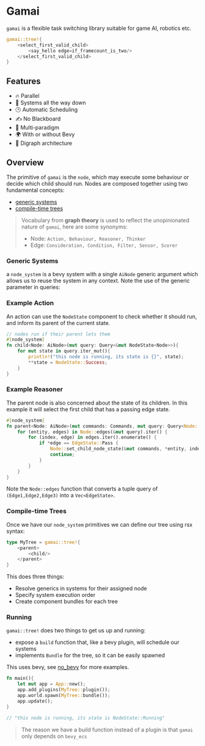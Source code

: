 # Gamai

`gamai` is a flexible task switching library suitable for game AI, robotics etc.

```rs
gamai::tree!{
	<select_first_valid_child>
		<say_hello edge=if_framecount_is_two/>
	</select_first_valid_child>
}
```
## Features

- 🔥 Parallel
- 🐢 Systems all the way down
- 🕒 Automatic Scheduling
- ✍️ No Blackboard
- 🌈 Multi-paradigm
- 🌍 With or without Bevy
- 🌴 Digraph architecture

## Overview

The primitive of `gamai` is the `node`, which may execute some behaviour or decide which child should run. Nodes are composed together using two fundamental concepts:
- [generic systems](#generic-systems)
- [compile-time trees](#compile-time-trees)

> Vocabulary from **graph theory** is used to reflect the unopinionated nature of `gamai`, here are some synonyms:
> - Node: `Action, Behaviour, Reasoner, Thinker`
> - Edge: `Consideration, Condition, Filter, Sensor, Scorer`

### Generic Systems

a `node_system` is a bevy system with a single `AiNode` generic argument which allows us to reuse the system in any context. Note the use of the generic parameter in queries:


### Example Action
An action can use the `NodeState` component to check whether it should run, and inform its parent of the current state.
```rs
// nodes run if their parent lets them
#[node_system]
fn child<Node: AiNode>(mut query: Query<&mut NodeState<Node>>){
	for mut state in query.iter_mut(){
		println!("this node is running, its state is {}", state);
		**state = NodeState::Success;
	}
}
```

### Example Reasoner
The parent node is also concerned about the state of its children. In this example it will select the first child that has a passing edge state.
```rs
#[node_system]
fn parent<Node: AiNode>(mut commands: Commands, mut query: Query<Node::EdgesQuery>) {
	for (entity, edges) in Node::edges(&mut query).iter() {
		for (index, edge) in edges.iter().enumerate() {
			if *edge == EdgeState::Pass {
				Node::set_child_node_state(&mut commands, *entity, index).unwrap();
				continue;
			}
		}
	}
}
```
Note the `Node::edges` function that converts a tuple query of `(Edge1,Edge2,Edge3)` into a `Vec<EdgeState>`.


### Compile-time Trees

Once we have our `node_system` primitives we can define our tree using rsx syntax:

```rs
type MyTree = gamai::tree!{
	<parent>
		<child/>
	</parent>
}
```
This does three things:
- Resolve generics in systems for their assigned node
- Specify system execution order
- Create component bundles for each tree

### Running

`gamai::tree!` does two things to get us up and running:
- expose a `build` function that, like a bevy plugin, will schedule our systems
- implements `Bundle` for the tree, so it can be easily spawned

This uses bevy, see [no_bevy](./no_bevy) for more examples.
```rs
fn main(){
	let mut app = App::new();
	app.add_plugins(MyTree::plugin());
	app.world.spawn(MyTree::bundle());
	app.update();
}

// "this node is running, its state is NodeState::Running"
```

> The reason we have a build function instead of a plugin is that `gamai` only depends on `bevy_ecs`
